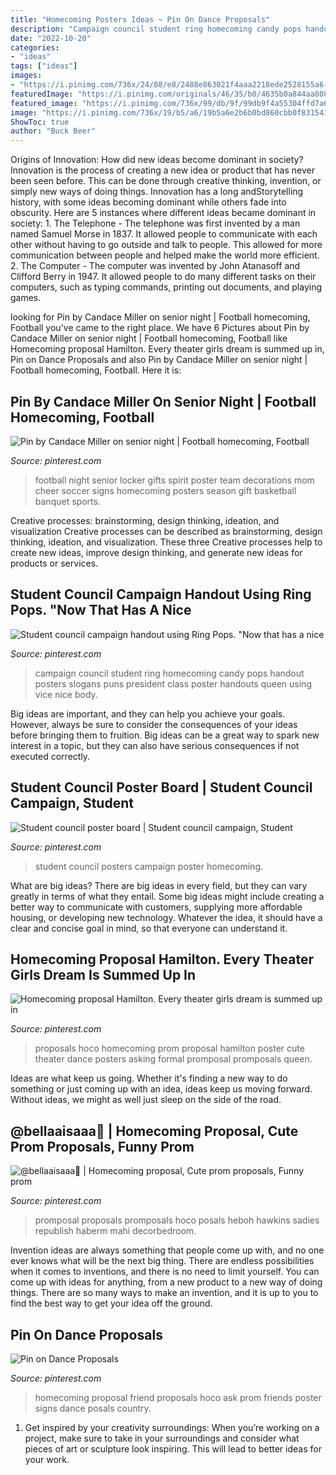 ```yaml
---
title: "Homecoming Posters Ideas ~ Pin On Dance Proposals"
description: "Campaign council student ring homecoming candy pops handout posters slogans puns president class poster handouts queen using vice nice body"
date: "2022-10-20"
categories:
- "ideas"
tags: ["ideas"]
images:
- "https://i.pinimg.com/736x/24/88/e8/2488e863021f4aaa2218ede2528155a6--student-council-handouts-student-council-campaign-ideas.jpg"
featuredImage: "https://i.pinimg.com/originals/46/35/b0/4635b0a844aa808537aab0386dc3ddc4.jpg"
featured_image: "https://i.pinimg.com/736x/99/db/9f/99db9f4a55304ffd7a69eb7301c0eb51--homecoming-proposal-for-friends.jpg"
image: "https://i.pinimg.com/736x/19/b5/a6/19b5a6e2b6b0bd860cbb0f8315411de0.jpg"
ShowToc: true
author: "Buck Beer"
---
```



Origins of Innovation: How did new ideas become dominant in society?
Innovation is the process of creating a new idea or product that has never been seen before. This can be done through creative thinking, invention, or simply new ways of doing things. Innovation has a long andStorytelling history, with some ideas becoming dominant while others fade into obscurity. Here are 5 instances where different ideas became dominant in society: 1. The Telephone - The telephone was first invented by a man named Samuel Morse in 1837. It allowed people to communicate with each other without having to go outside and talk to people. This allowed for more communication between people and helped make the world more efficient. 2. The Computer - The computer was invented by John Atanasoff and Clifford Berry in 1947. It allowed people to do many different tasks on their computers, such as typing commands, printing out documents, and playing games.

	

		
looking for Pin by Candace Miller on senior night | Football homecoming, Football you've came to the right place. We have 6 Pictures about Pin by Candace Miller on senior night | Football homecoming, Football like Homecoming proposal Hamilton. Every theater girls dream is summed up in, Pin on Dance Proposals and also Pin by Candace Miller on senior night | Football homecoming, Football. Here it is:
		
    
## Pin By Candace Miller On Senior Night | Football Homecoming, Football

<img loading=lazy src="https://i.pinimg.com/736x/bc/cf/19/bccf19dcc26432684eb1f138105f6332--football-stuff-football-gift.jpg?b=t" onerror="this.onerror=null;this.src='https://tse3.mm.bing.net/th?id=OIP.bE9XDez7wmPL6VTgCa_6rwHaJ3&amp;pid=15.1';" alt="Pin by Candace Miller on senior night | Football homecoming, Football">

_Source: pinterest.com_

>football night senior locker gifts spirit poster team decorations mom cheer soccer signs homecoming posters season gift basketball banquet sports. 

	

Creative processes: brainstorming, design thinking, ideation, and visualization
Creative processes can be described as brainstorming, design thinking, ideation, and visualization. These three Creative processes help to create new ideas, improve design thinking, and generate new ideas for products or services.

    
## Student Council Campaign Handout Using Ring Pops. &quot;Now That Has A Nice

<img loading=lazy src="https://i.pinimg.com/736x/24/88/e8/2488e863021f4aaa2218ede2528155a6--student-council-handouts-student-council-campaign-ideas.jpg" onerror="this.onerror=null;this.src='https://tse3.mm.bing.net/th?id=OIP.sN0vnDFLHbS2oMCR7Gl48wHaNK&amp;pid=15.1';" alt="Student council campaign handout using Ring Pops. &quot;Now that has a nice">

_Source: pinterest.com_

>campaign council student ring homecoming candy pops handout posters slogans puns president class poster handouts queen using vice nice body. 

	

Big ideas are important, and they can help you achieve your goals. However, always be sure to consider the consequences of your ideas before bringing them to fruition. Big ideas can be a great way to spark new interest in a topic, but they can also have serious consequences if not executed correctly.

    
## Student Council Poster Board | Student Council Campaign, Student

<img loading=lazy src="https://i.pinimg.com/736x/16/f6/d8/16f6d8e1751320a5779289d9ab7bbc4c--student-council-campaign-student-council-posters.jpg" onerror="this.onerror=null;this.src='https://tse3.mm.bing.net/th?id=OIP.kytexTEQve6Br1LwnMqF2gHaJ3&amp;pid=15.1';" alt="Student council poster board | Student council campaign, Student">

_Source: pinterest.com_

>student council posters campaign poster homecoming. 

	

What are big ideas?
There are big ideas in every field, but they can vary greatly in terms of what they entail. Some big ideas might include creating a better way to communicate with customers, supplying more affordable housing, or developing new technology. Whatever the idea, it should have a clear and concise goal in mind, so that everyone can understand it.

    
## Homecoming Proposal Hamilton. Every Theater Girls Dream Is Summed Up In

<img loading=lazy src="https://i.pinimg.com/originals/46/35/b0/4635b0a844aa808537aab0386dc3ddc4.jpg" onerror="this.onerror=null;this.src='https://tse1.mm.bing.net/th?id=OIP.RPx_I4ff4T7WHkQmpacUeAHaJ4&amp;pid=15.1';" alt="Homecoming proposal Hamilton. Every theater girls dream is summed up in">

_Source: pinterest.com_

>proposals hoco homecoming prom proposal hamilton poster cute theater dance posters asking formal promposal promposals queen. 

	

Ideas are what keep us going. Whether it's finding a new way to do something or just coming up with an idea, ideas keep us moving forward. Without ideas, we might as well just sleep on the side of the road.

    
## @bellaaisaaa🖤 | Homecoming Proposal, Cute Prom Proposals, Funny Prom

<img loading=lazy src="https://i.pinimg.com/736x/19/b5/a6/19b5a6e2b6b0bd860cbb0f8315411de0.jpg" onerror="this.onerror=null;this.src='https://tse3.mm.bing.net/th?id=OIP.4ASa4udMJRxmAo_8kUkJdAHaJ4&amp;pid=15.1';" alt="@bellaaisaaa🖤 | Homecoming proposal, Cute prom proposals, Funny prom">

_Source: pinterest.com_

>promposal proposals promposals hoco posals heboh hawkins sadies republish haberm mahi decorbedroom. 

	

Invention ideas are always something that people come up with, and no one ever knows what will be the next big thing. There are endless possibilities when it comes to inventions, and there is no need to limit yourself. You can come up with ideas for anything, from a new product to a new way of doing things. There are so many ways to make an invention, and it is up to you to find the best way to get your idea off the ground.

    
## Pin On Dance Proposals

<img loading=lazy src="https://i.pinimg.com/736x/99/db/9f/99db9f4a55304ffd7a69eb7301c0eb51--homecoming-proposal-for-friends.jpg" onerror="this.onerror=null;this.src='https://tse2.mm.bing.net/th?id=OIP.nsnGChIIpu-b2xSh6biBJQHaJ4&amp;pid=15.1';" alt="Pin on Dance Proposals">

_Source: pinterest.com_

>homecoming proposal friend proposals hoco ask prom friends poster signs dance posals country. 

	

1. Get inspired by your creativity surroundings: When you’re working on a project, make sure to take in your surroundings and consider what pieces of art or sculpture look inspiring. This will lead to better ideas for your work.

